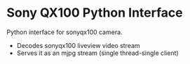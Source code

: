 Sony QX100 Python Interface
===========================

Python interface for sonyqx100 camera.
  - Decodes sonyqx100 liveview video stream
  - Serves it as an mjpg stream (single thread-single client)
